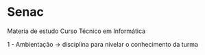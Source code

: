 # Senac
 Materia de estudo Curso Técnico em Informática
 
 1 - Ambientação → disciplina para nivelar o conhecimento da turma 
